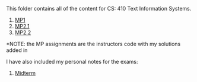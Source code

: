 This folder contains all of the content for CS: 410 Text Information Systems. 

1. [MP1](./example.py)
1. [MP2.1](./scraper.py)
1. [MP2.2](./search_eval.py)

*NOTE: the MP assignments are the instructors code with my solutions added in

I have also included my personal notes for the exams:

1. [Midterm](./midterm%20notes.txt)


